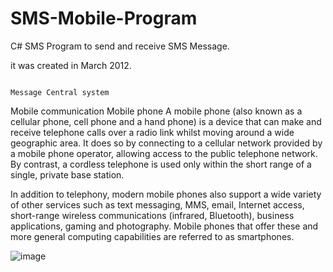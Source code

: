 # SMS-Mobile-Program
C# SMS Program to send and receive SMS Message.


it was created in March 2012.

																			Message Central system

Mobile communication
	Mobile phone 
	A mobile phone (also known as a cellular phone, cell phone and a hand phone) is a device that can make and receive telephone calls over a radio link whilst moving around a wide geographic area. It does so by connecting to a cellular network provided by a mobile phone operator, allowing access to the public telephone network. By contrast, a cordless telephone is used only within the short range of a single, private base station.
	
In addition to telephony, modern mobile phones also support a wide variety of other services such as text messaging, MMS, email, Internet access, short-range wireless communications (infrared, Bluetooth), business applications, gaming and photography. Mobile phones that offer these and more general computing capabilities are referred to as smartphones.

![image](https://user-images.githubusercontent.com/26040529/123972114-dd9b0280-d9ba-11eb-8792-fb9565efa2d2.png)


